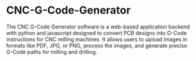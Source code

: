 # CNC-G-Code-Generator
The CNC G-Code Generator software is a web-based application backend with python and javascript designed to convert PCB designs into G-Code instructions for CNC milling machines. It allows users to upload images in formats like PDF, JPG, or PNG, process the images, and generate precise G-Code paths for milling and drilling. 
